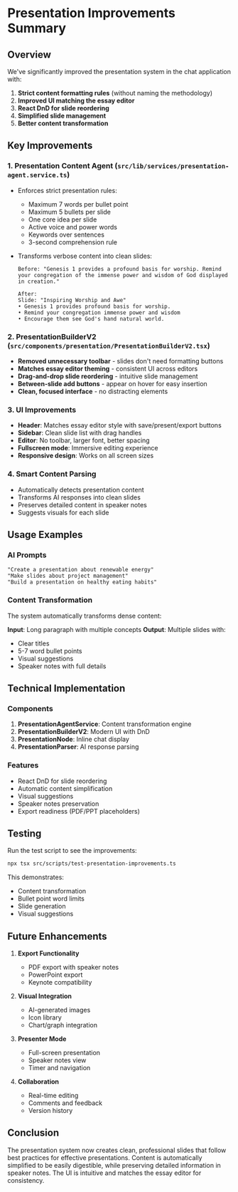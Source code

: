 # Presentation Improvements Summary

## Overview

We've significantly improved the presentation system in the chat application with:
1. **Strict content formatting rules** (without naming the methodology)
2. **Improved UI matching the essay editor**
3. **React DnD for slide reordering**
4. **Simplified slide management**
5. **Better content transformation**

## Key Improvements

### 1. **Presentation Content Agent** (`src/lib/services/presentation-agent.service.ts`)
- Enforces strict presentation rules:
  - Maximum 7 words per bullet point
  - Maximum 5 bullets per slide
  - One core idea per slide
  - Active voice and power words
  - Keywords over sentences
  - 3-second comprehension rule

- Transforms verbose content into clean slides:
  ```
  Before: "Genesis 1 provides a profound basis for worship. Remind your congregation of the immense power and wisdom of God displayed in creation."
  
  After:
  Slide: "Inspiring Worship and Awe"
  • Genesis 1 provides profound basis for worship.
  • Remind your congregation immense power and wisdom
  • Encourage them see God's hand natural world.
  ```

### 2. **PresentationBuilderV2** (`src/components/presentation/PresentationBuilderV2.tsx`)
- **Removed unnecessary toolbar** - slides don't need formatting buttons
- **Matches essay editor theming** - consistent UI across editors
- **Drag-and-drop slide reordering** - intuitive slide management
- **Between-slide add buttons** - appear on hover for easy insertion
- **Clean, focused interface** - no distracting elements

### 3. **UI Improvements**
- **Header**: Matches essay editor style with save/present/export buttons
- **Sidebar**: Clean slide list with drag handles
- **Editor**: No toolbar, larger font, better spacing
- **Fullscreen mode**: Immersive editing experience
- **Responsive design**: Works on all screen sizes

### 4. **Smart Content Parsing**
- Automatically detects presentation content
- Transforms AI responses into clean slides
- Preserves detailed content in speaker notes
- Suggests visuals for each slide

## Usage Examples

### AI Prompts
```
"Create a presentation about renewable energy"
"Make slides about project management"
"Build a presentation on healthy eating habits"
```

### Content Transformation
The system automatically transforms dense content:

**Input**: Long paragraph with multiple concepts
**Output**: Multiple slides with:
- Clear titles
- 5-7 word bullet points
- Visual suggestions
- Speaker notes with full details

## Technical Implementation

### Components
1. **PresentationAgentService**: Content transformation engine
2. **PresentationBuilderV2**: Modern UI with DnD
3. **PresentationNode**: Inline chat display
4. **PresentationParser**: AI response parsing

### Features
- React DnD for slide reordering
- Automatic content simplification
- Visual suggestions
- Speaker notes preservation
- Export readiness (PDF/PPT placeholders)

## Testing

Run the test script to see the improvements:
```bash
npx tsx src/scripts/test-presentation-improvements.ts
```

This demonstrates:
- Content transformation
- Bullet point word limits
- Slide generation
- Visual suggestions

## Future Enhancements

1. **Export Functionality**
   - PDF export with speaker notes
   - PowerPoint export
   - Keynote compatibility

2. **Visual Integration**
   - AI-generated images
   - Icon library
   - Chart/graph integration

3. **Presenter Mode**
   - Full-screen presentation
   - Speaker notes view
   - Timer and navigation

4. **Collaboration**
   - Real-time editing
   - Comments and feedback
   - Version history

## Conclusion

The presentation system now creates clean, professional slides that follow best practices for effective presentations. Content is automatically simplified to be easily digestible, while preserving detailed information in speaker notes. The UI is intuitive and matches the essay editor for consistency.
